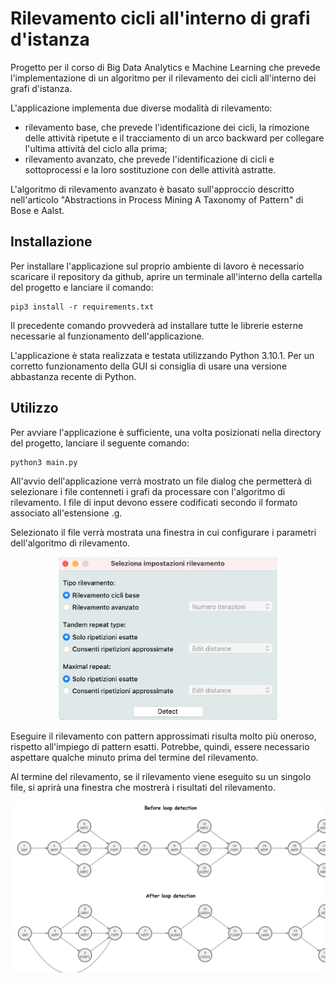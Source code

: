 # Rilevamento cicli all'interno di grafi d'istanza

Progetto per il corso di Big Data Analytics e Machine Learning che prevede l'implementazione di un algoritmo per il rilevamento dei cicli all'interno dei grafi d'istanza.

L'applicazione implementa due diverse modalità di rilevamento:
- rilevamento base, che prevede l'identificazione dei cicli, la rimozione delle attività ripetute e il tracciamento di un arco backward per collegare l'ultima attività del ciclo alla prima;
- rilevamento avanzato, che prevede l'identificazione di cicli e sottoprocessi e la loro sostituzione con delle attività astratte.

L'algoritmo di rilevamento avanzato è basato sull'approccio descritto nell'articolo "Abstractions in Process Mining A Taxonomy of Pattern" di Bose e Aalst.


## Installazione


Per installare l'applicazione sul proprio ambiente di lavoro è necessario scaricare il repository da github, aprire un terminale all'interno della cartella del progetto e lanciare il comando:

```
pip3 install -r requirements.txt
```
Il precedente comando provvederà ad installare tutte le librerie esterne necessarie al funzionamento dell'applicazione.

L'applicazione è stata realizzata e testata utilizzando Python 3.10.1. Per un corretto funzionamento della GUI si consiglia di usare una versione abbastanza recente di Python.

## Utilizzo

Per avviare l'applicazione è sufficiente, una volta posizionati nella directory del progetto, lanciare il seguente comando:
```
python3 main.py
```
All'avvio dell'applicazione verrà mostrato un file dialog che permetterà di selezionare i file contenneti i grafi da processare con l'algoritmo di rilevamento. I file di input devono essere codificati secondo il formato associato all'estensione .g.

Selezionato il file verrà mostrata una finestra in cui configurare i parametri dell'algoritmo di rilevamento.

<p align="center"><img width="350" alt="java 8 and prio java 8  array review example" src="https://github.com/Giacomo-pierig/Instance-graph-loop-detector/blob/main/images/Configurazione%20parametri%20rilevamento.png"></p>

Eseguire il rilevamento con pattern approssimati risulta molto più oneroso, rispetto all'impiego di pattern esatti. Potrebbe, quindi, essere necessario aspettare qualche minuto prima del termine del rilevamento.

Al termine del rilevamento, se il rilevamento viene eseguito su un singolo file, si aprirà una finestra che mostrerà i risultati del rilevamento.

<p align="center"><img width="620" alt="java 8 and prio java 8  array review example" src="https://github.com/Giacomo-pierig/Instance-graph-loop-detector/blob/main/images/Risultati%20del%20rilevamento.png"></p>
